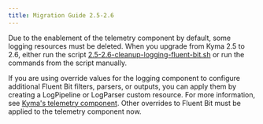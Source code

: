 ```yaml
---
title: Migration Guide 2.5-2.6
---
```


Due to the enablement of the telemetry component by default, some logging resources must be deleted. When you upgrade from Kyma 2.5 to 2.6, either run the script [2.5-2.6-cleanup-logging-fluent-bit.sh](./assets/2.5-2.6-cleanup-logging-fluent-bit.sh) or run the commands from the script manually.

If you are using override values for the logging component to configure additional Fluent Bit filters, parsers, or outputs, you can apply them by creating a LogPipeline or LogParser custom resource. For more information, see [Kyma's telemetry component](./01-overview/main-areas/observability/obsv-04-telemetry-in-kyma.md). Other overrides to Fluent Bit must be applied to the telemetry component now.
